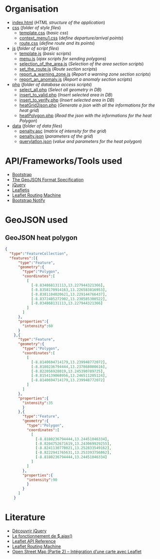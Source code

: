 # Organisation
* [index.html](index.html) (*HTML structure of the application*)
* [css](css) (*folder of style files*)
  * [template.css](css/template.css) (*basic css*)
  * [context_menu1.css](css/context_menu1.css) (*define departure/arrival points*)
  * [route.css](css/route.css) (*define route and its points*)
* [js](js) (*folder of script files*)
  * [template.js](js/template.js) (*basic scripts*)
  * [menu.js](js/menu.js) (*ajax scripts for sending polygons*)
  * [selection_of_the_area.js](js/selection_of_the_area.js) (*Selection of the area section scripts*)
  * [set_the_route.js](js/set_the_route.js) (*Route section scripts*)
  * [report_a_warning_zone.js](js/report_a_warning_zone.js) (*Report a warning zone section scripts*)
  * [report_an_anomaly.js](js/report_an_anomaly.js) (*Report a anomaly section scripts*)
* [php](php) (*folder of database access scripts*)
  * [select_all.php](php/select_all.php) (*Select all geometry in DB*)
  * [insert_to_valid.php](php/insert_to_valid.php) (*Insert selected area in DB*)
  * [insert_to_verify.php](php/insert_to_verify.php) (*Insert selected area in DB*)  
  * [heatGrid2json.php](php/heatGrid2json.php) (*Generate a json with all the informations for the heat grid*)
  * [heatPolygon.php](php/select_all.php) (*Read the json with the informations for the heat Polygon*)
* [data](data) (*folder of data files*)
  * [penalty.asc](data/penalty.asc) (*matrix of intensity for the grid*)
  * [penalty.json](data/penalty.json) (*parameters of the grid*)
  * [querylatlon.json](data/querylatlon.json) (*value and parameters for the heat polygon*)

# API/Frameworks/Tools used
* [Bootstrap](http://getbootstrap.com/)
* [The GeoJSON Format Specification](http://geojson.org/geojson-spec.html)
* [jQuery](https://jquery.com/)
* [Leafletjs](http://leafletjs.com/)
* [Leaflet Routing Machine](http://www.liedman.net/leaflet-routing-machine/)
* [Bootstrap Notify](http://bootstrap-notify.remabledesigns.com/)

# GeoJSON used
## GeoJSON heat polygon
```json
{
  "type":"FeatureCollection",
  "features":[{
      "type":"Feature",
      "geometry":{
        "type":"Polygon",
        "coordinates":[
          [
            [-8.834868131113,13.227944321366],
            [-8.8358170914163,13.226583816953],
            [-8.8381104020621,13.229144766437],
            [-8.8372405272902,13.230585300522],
            [-8.834868131113,13.227944321366]
          ]
        ]
      },
      "properties":{
        "intensity":60
      }
    },{
      "type":"Feature",
      "geometry":{
        "type":"Polygon",
        "coordinates":[
          [
            [-8.8140694714179,13.239948772072],
            [-8.8180236794444,13.237868000616],
            [-8.822056928019,13.245390789725],
            [-8.8154139068956,13.246511205124],
            [-8.8140694714179,13.239948772072]
          ]
        ]
      },
      "properties":{
        "intensity":35
        }
      },{
        "type":"Feature",
        "geometry":{
          "type":"Polygon",
          "coordinates":[
            [
              [-8.8180236794444,13.24451046334],
              [-8.8204752671619,13.243069929255],
              [-8.8241130770021,13.252833549162],
              [-8.8222941765631,13.253393756862],
              [-8.8180236794444,13.24451046334]
            ]
          ]
        },
        "properties":{
          "intensity":90
          }
        }
      ]
    }
```

# Literature
* [Découvrir jQuery](https://openclassrooms.com/courses/jquery-ecrivez-moins-pour-faire-plus/decouvrir-jquery)
* [Le fonctionnement de $.ajax()](https://openclassrooms.com/courses/un-site-web-dynamique-avec-jquery/le-fonctionnement-de-ajax)
* [Leaflet API Reference](http://leafletjs.com/reference.html)
* [Leaflet Routing Machine](http://www.liedman.net/leaflet-routing-machine/#getting-started)
* [Open Street Map (Partie 2) – Intégration d’une carte avec Leaflet](https://blog.netapsys.fr/open-street-map-partie-2-integration-dune-carte-avec-leaflet/)
